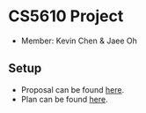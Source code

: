 # CS5610 Project
* Member: Kevin Chen & Jaee Oh

## Setup
* Proposal can be found [here](doc/proposal.md).
* Plan can be found [here](doc/plan.md).